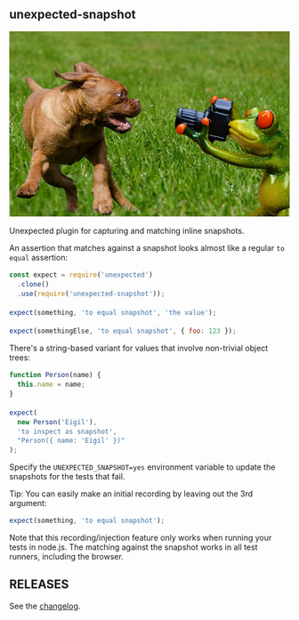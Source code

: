 ## unexpected-snapshot

![Snap!](unexpected-snapshot.jpg 'Snap!')

Unexpected plugin for capturing and matching inline snapshots.

An assertion that matches against a snapshot looks almost like a regular `to equal` assertion:

```js
const expect = require('unexpected')
  .clone()
  .use(require('unexpected-snapshot'));

expect(something, 'to equal snapshot', 'the value');

expect(somethingElse, 'to equal snapshot', { foo: 123 });
```

There's a string-based variant for values that involve non-trivial object trees:

```js
function Person(name) {
  this.name = name;
}

expect(
  new Person('Eigil'),
  'to inspect as snapshot',
  "Person({ name: 'Eigil' })"
);
```

Specify the `UNEXPECTED_SNAPSHOT=yes` environment variable to update the
snapshots for the tests that fail.

Tip: You can easily make an initial recording by leaving out the 3rd argument:

```js
expect(something, 'to equal snapshot');
```

Note that this recording/injection feature only works when running your tests in
node.js. The matching against the snapshot works in all test runners, including
the browser.

## RELEASES

See the [changelog](CHANGELOG.md).
